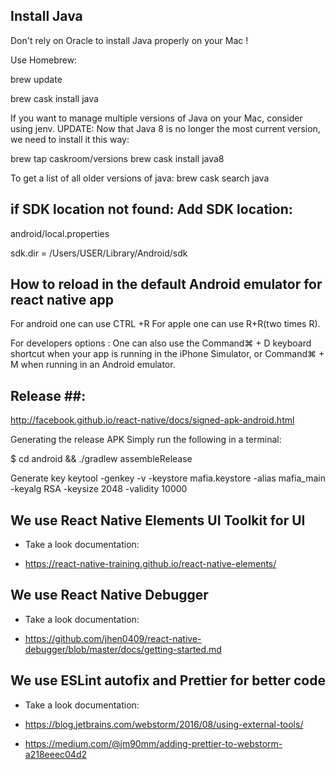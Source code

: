 

## Install Java ##

Don't rely on Oracle to install Java properly on your Mac !

Use Homebrew:

brew update

brew cask install java


If you want to manage multiple versions of Java on your Mac, consider using jenv.
UPDATE: Now that Java 8 is no longer the most current version, we need to install it this way:


brew tap caskroom/versions
brew cask install java8


To get a list of all older versions of java: brew cask search java



## if SDK location not found: Add SDK location: ##

android/local.properties

sdk.dir = /Users/USER/Library/Android/sdk

## How to reload in the default Android emulator for react native app ##

For android one can use CTRL +R For apple one can use R+R(two times R).

For developers options : One can also use the Command⌘ + D keyboard shortcut when your app is running in the iPhone Simulator, or Command⌘ + M when running in an Android emulator.


## Release ##:
http://facebook.github.io/react-native/docs/signed-apk-android.html

Generating the release APK
Simply run the following in a terminal:

$ cd android && ./gradlew assembleRelease

Generate key
 keytool -genkey -v -keystore mafia.keystore -alias mafia_main -keyalg RSA -keysize 2048 -validity 10000
 
 ## We use React Native Elements UI Toolkit for UI ##
 
 * Take a look documentation:
 
 * https://react-native-training.github.io/react-native-elements/
 
 ## We use React Native Debugger ##
 
 * Take a look documentation:
 
 * https://github.com/jhen0409/react-native-debugger/blob/master/docs/getting-started.md
 
 ## We use ESLint autofix and Prettier for better code ##
 
 * Take a look documentation:
 
 * https://blog.jetbrains.com/webstorm/2016/08/using-external-tools/

 * https://medium.com/@jm90mm/adding-prettier-to-webstorm-a218eeec04d2

